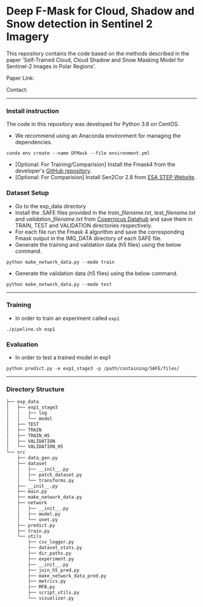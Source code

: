 


# Deep F-Mask for Cloud, Shadow and Snow detection in Sentinel 2 Imagery
This repository contains the code based on the methods described in the paper 'Self-Trained Cloud, Cloud Shadow and Snow Masking Model
for Sentinel-2 Images in Polar Regions'.

Paper Link: 

Contact: 

---
### Install instruction

The code in this repository was developed for Python 3.6 on CentOS. 

- We recommend using an Anaconda environment for managing the dependencies.
```console 
conda env create --name DFMask --file environment.yml
``` 
- [Optional: For Training/Comparision] Install the Fmask4 from the developer's [GitHub repository]( https://github.com/GERSL/Fmask).
- [Optional: For Comparision] Install Sen2Cor 2.8 from [ESA STEP Website](http://step.esa.int/main/snap-supported-plugins/sen2cor/sen2cor_v2-8/).

### Dataset Setup
- Go to the exp_data directory
- Install the .SAFE files provided in the *train_filename.txt*, *test_filename.txt* 
  and *validation_filename.txt*  from [Copernicus Datahub](https://scihub.copernicus.eu/dhus/#/home)
and save them in TRAIN, TEST and VALIDATION directories respectively. 
- For each file run the Fmask 4 algorithm and save the corresponding Fmask output in 
  the IMG_DATA directory of each SAFE file.
- Generate the training and validation data (h5 files) using the below command. 
```console
python make_network_data.py --mode train

```

- Generate the validation data (h5 files) using the below command.
```console
python make_network_data.py --mode test
```


---
### Training
- In order to train an experiment called `exp1`

```console
./pipeline.sh exp1
```


### Evaluation
- In order to test a trained model in exp1
```console
python predict.py -e exp1_stage3 -p /path/containing/SAFE/files/
```

---
### Directory Structure
```bash
├── exp_data
│   ├── exp1_stage3
│   │   ├── log
│   │   └── model
│   ├── TEST
│   ├── TRAIN
│   ├── TRAIN_H5
│   ├── VALIDATION
│   └── VALIDATION_H5
└── src
    ├── data_gen.py
    ├── dataset
    │   ├── __init__.py
    │   ├── patch_dataset.py
    │   └── transforms.py
    ├── __init__.py
    ├── main.py
    ├── make_network_data.py
    ├── network
    │   ├── __init__.py
    │   ├── model.py
    │   └── unet.py
    ├── predict.py
    ├── train.py
    └── utils
        ├── csv_logger.py
        ├── dataset_stats.py
        ├── dir_paths.py
        ├── experiment.py
        ├── __init__.py
        ├── join_h5_pred.py
        ├── make_network_data_pred.py
        ├── metrics.py
        ├── MFB.py
        ├── script_utils.py
        └── visualizer.py
```

